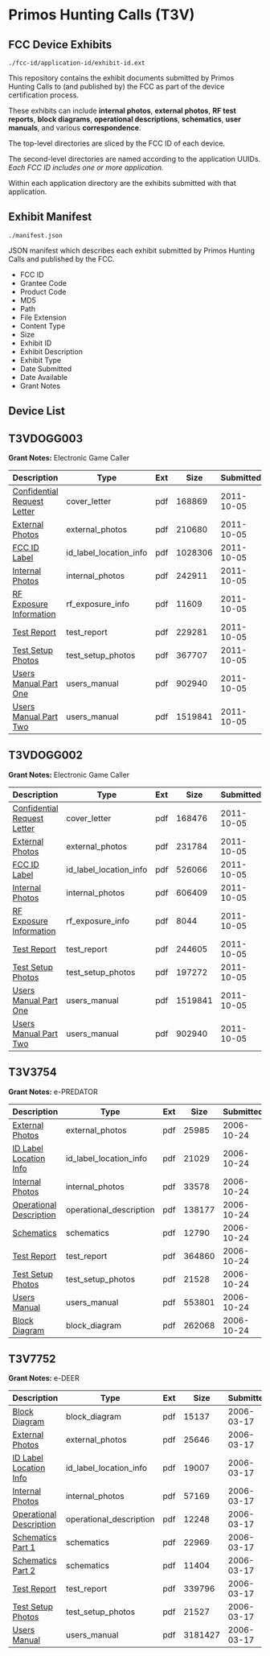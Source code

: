 # Primos Hunting Calls (T3V)
## FCC Device Exhibits

```
./fcc-id/application-id/exhibit-id.ext
```

This repository contains the exhibit documents submitted by Primos Hunting Calls to (and published by) the FCC as part of the device certification process.

These exhibits can include **internal photos**, **external photos**, **RF test reports**, **block diagrams**, **operational descriptions**, **schematics**, **user manuals**, and various **correspondence**.

The top-level directories are sliced by the FCC ID of each device.

The second-level directories are named according to the application UUIDs. *Each FCC ID includes one or more application.*

Within each application directory are the exhibits submitted with that application. 

## Exhibit Manifest

```
./manifest.json
```

JSON manifest which describes each exhibit submitted by Primos Hunting Calls and published by the FCC.

- FCC ID
- Grantee Code
- Product Code
- MD5
- Path
- File Extension
- Content Type
- Size
- Exhibit ID
- Exhibit Description
- Exhibit Type
- Date Submitted
- Date Available
- Grant Notes

## Device List
## T3VDOGG003
**Grant Notes:** Electronic Game Caller

| Description | Type | Ext | Size | Submitted | Available |
| ----------- | ---- | --- | ---- | --------- | --------- |
| [Confidential Request Letter](T3VDOGG003/e4dda62ad43e51a679f2365d250215f9/1555557.pdf) | cover_letter | pdf | 168869 | 2011-10-05 | 2011-10-05 |
| [External Photos](T3VDOGG003/e4dda62ad43e51a679f2365d250215f9/1555558.pdf) | external_photos | pdf | 210680 | 2011-10-05 | 2011-10-05 |
| [FCC ID Label](T3VDOGG003/e4dda62ad43e51a679f2365d250215f9/1555559.pdf) | id_label_location_info | pdf | 1028306 | 2011-10-05 | 2011-10-05 |
| [Internal Photos](T3VDOGG003/e4dda62ad43e51a679f2365d250215f9/1555560.pdf) | internal_photos | pdf | 242911 | 2011-10-05 | 2011-10-05 |
| [RF Exposure Information](T3VDOGG003/e4dda62ad43e51a679f2365d250215f9/1555562.pdf) | rf_exposure_info | pdf | 11609 | 2011-10-05 | 2011-10-05 |
| [Test Report](T3VDOGG003/e4dda62ad43e51a679f2365d250215f9/1555564.pdf) | test_report | pdf | 229281 | 2011-10-05 | 2011-10-05 |
| [Test Setup Photos](T3VDOGG003/e4dda62ad43e51a679f2365d250215f9/1555565.pdf) | test_setup_photos | pdf | 367707 | 2011-10-05 | 2011-10-05 |
| [Users Manual Part One](T3VDOGG003/e4dda62ad43e51a679f2365d250215f9/1555554.pdf) | users_manual | pdf | 902940 | 2011-10-05 | 2011-10-05 |
| [Users Manual Part Two](T3VDOGG003/e4dda62ad43e51a679f2365d250215f9/1555553.pdf) | users_manual | pdf | 1519841 | 2011-10-05 | 2011-10-05 |
## T3VDOGG002
**Grant Notes:** Electronic Game Caller

| Description | Type | Ext | Size | Submitted | Available |
| ----------- | ---- | --- | ---- | --------- | --------- |
| [Confidential Request Letter](T3VDOGG002/f102655a5d7477591b12527ed9ca5c45/1555545.pdf) | cover_letter | pdf | 168476 | 2011-10-05 | 2011-10-05 |
| [External Photos](T3VDOGG002/f102655a5d7477591b12527ed9ca5c45/1555546.pdf) | external_photos | pdf | 231784 | 2011-10-05 | 2011-10-05 |
| [FCC ID Label](T3VDOGG002/f102655a5d7477591b12527ed9ca5c45/1555547.pdf) | id_label_location_info | pdf | 526066 | 2011-10-05 | 2011-10-05 |
| [Internal Photos](T3VDOGG002/f102655a5d7477591b12527ed9ca5c45/1555548.pdf) | internal_photos | pdf | 606409 | 2011-10-05 | 2011-10-05 |
| [RF Exposure Information](T3VDOGG002/f102655a5d7477591b12527ed9ca5c45/1555555.pdf) | rf_exposure_info | pdf | 8044 | 2011-10-05 | 2011-10-05 |
| [Test Report](T3VDOGG002/f102655a5d7477591b12527ed9ca5c45/1555551.pdf) | test_report | pdf | 244605 | 2011-10-05 | 2011-10-05 |
| [Test Setup Photos](T3VDOGG002/f102655a5d7477591b12527ed9ca5c45/1555552.pdf) | test_setup_photos | pdf | 197272 | 2011-10-05 | 2011-10-05 |
| [Users Manual Part One](T3VDOGG002/f102655a5d7477591b12527ed9ca5c45/1555553.pdf) | users_manual | pdf | 1519841 | 2011-10-05 | 2011-10-05 |
| [Users Manual Part Two](T3VDOGG002/f102655a5d7477591b12527ed9ca5c45/1555554.pdf) | users_manual | pdf | 902940 | 2011-10-05 | 2011-10-05 |
## T3V3754
**Grant Notes:** e-PREDATOR

| Description | Type | Ext | Size | Submitted | Available |
| ----------- | ---- | --- | ---- | --------- | --------- |
| [External Photos](T3V3754/5de32ca13f4db9e19b258f6e05993ca1/719161.pdf) | external_photos | pdf | 25985 | 2006-10-24 | 2006-10-24 |
| [ID Label Location Info](T3V3754/5de32ca13f4db9e19b258f6e05993ca1/719164.pdf) | id_label_location_info | pdf | 21029 | 2006-10-24 | 2006-10-24 |
| [Internal Photos](T3V3754/5de32ca13f4db9e19b258f6e05993ca1/719162.pdf) | internal_photos | pdf | 33578 | 2006-10-24 | 2006-10-24 |
| [Operational Description](T3V3754/5de32ca13f4db9e19b258f6e05993ca1/719167.pdf) | operational_description | pdf | 138177 | 2006-10-24 | 2006-10-24 |
| [Schematics](T3V3754/5de32ca13f4db9e19b258f6e05993ca1/719166.pdf) | schematics | pdf | 12790 | 2006-10-24 | 2006-10-24 |
| [Test Report](T3V3754/5de32ca13f4db9e19b258f6e05993ca1/719163.pdf) | test_report | pdf | 364860 | 2006-10-24 | 2006-10-24 |
| [Test Setup Photos](T3V3754/5de32ca13f4db9e19b258f6e05993ca1/719165.pdf) | test_setup_photos | pdf | 21528 | 2006-10-24 | 2006-10-24 |
| [Users Manual](T3V3754/5de32ca13f4db9e19b258f6e05993ca1/719160.pdf) | users_manual | pdf | 553801 | 2006-10-24 | 2006-10-24 |
| [Block Diagram](T3V3754/5de32ca13f4db9e19b258f6e05993ca1/719159.pdf) | block_diagram | pdf | 262068 | 2006-10-24 | 2006-10-24 |
## T3V7752
**Grant Notes:** e-DEER

| Description | Type | Ext | Size | Submitted | Available |
| ----------- | ---- | --- | ---- | --------- | --------- |
| [Block Diagram](T3V7752/474900e8bd38abf7fd43dd4400f561cf/637498.pdf) | block_diagram | pdf | 15137 | 2006-03-17 | 2006-03-17 |
| [External Photos](T3V7752/474900e8bd38abf7fd43dd4400f561cf/637499.pdf) | external_photos | pdf | 25646 | 2006-03-17 | 2006-03-17 |
| [ID Label Location Info](T3V7752/474900e8bd38abf7fd43dd4400f561cf/637502.pdf) | id_label_location_info | pdf | 19007 | 2006-03-17 | 2006-03-17 |
| [Internal Photos](T3V7752/474900e8bd38abf7fd43dd4400f561cf/637500.pdf) | internal_photos | pdf | 57169 | 2006-03-17 | 2006-03-17 |
| [Operational Description](T3V7752/474900e8bd38abf7fd43dd4400f561cf/637507.pdf) | operational_description | pdf | 12248 | 2006-03-17 | 2006-03-17 |
| [Schematics Part 1](T3V7752/474900e8bd38abf7fd43dd4400f561cf/637504.pdf) | schematics | pdf | 22969 | 2006-03-17 | 2006-03-17 |
| [Schematics Part 2](T3V7752/474900e8bd38abf7fd43dd4400f561cf/637505.pdf) | schematics | pdf | 11404 | 2006-03-17 | 2006-03-17 |
| [Test Report](T3V7752/474900e8bd38abf7fd43dd4400f561cf/637501.pdf) | test_report | pdf | 339796 | 2006-03-17 | 2006-03-17 |
| [Test Setup Photos](T3V7752/474900e8bd38abf7fd43dd4400f561cf/637503.pdf) | test_setup_photos | pdf | 21527 | 2006-03-17 | 2006-03-17 |
| [Users Manual](T3V7752/474900e8bd38abf7fd43dd4400f561cf/637506.pdf) | users_manual | pdf | 3181427 | 2006-03-17 | 2006-03-17 |

